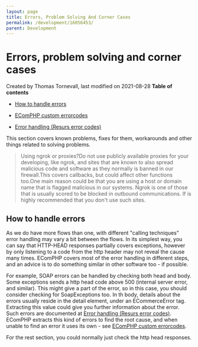 ```yaml
---
layout: page
title: Errors, Problem Solving And Corner Cases
permalink: /development/16056453/
parent: Development
---
```



# Errors, problem solving and corner cases 
Created by Thomas Tornevall, last modified on 2021-08-28
**Table of contents**
- [How to handle
  errors](#errors,problemsolvingandcornercases-howtohandleerrors)

- [EComPHP custom errorcodes](ecomphp-custom-errorcodes)
- [Error handling (Resurs error codes)](328078)

This section covers known problems, fixes for them, workarounds and
other things related to solving problems.

> Using ngrok or proxies?Do not use publicly available proxies for your
> developing, like ngrok, and sites that are known to also spread
> malicious code and software as they normally is banned in our
> firewall.This covers callbacks, but could affect other functions
> too.One main reason could be that you are using a host or domain name
> that is flagged malicious in our systems. Ngrok is one of those that
> is usually scored to be blocked in outbound communications. If is
> highly recommended that you don't use such sites.

## How to handle errors
As we do have more flows than one, with different "calling techniques"
error handling may vary a bit between the flows. In its simplest way,
you can say that HTTP-HEAD responses partially covers exceptions,
however by only listening to a code from the http header may not reveal
the cause many times. EComPHP covers most of the error handling in
different steps, and an advice is to do something similar in other
software too - if possible.

For example, SOAP errors can be handled by checking both head and body.
Some exceptions sends a http head code above 500 (internal server error,
and similar). This might give a part of the error, so in this case, you
should consider checking for SoapExceptions too. In th body, details
about the errors usually reside in the detail element, under an
ECommerceError tag. Extracting this value could give you further
information about the error. Such errors are documented at [Error
handling (Resurs error codes)](328078). EComPHP extracts this kind of
errors to find the root cause, and when unable to find an error it uses
its own - see [EComPHP custom errorcodes](ecomphp-custom-errorcodes).

For the rest section, you could normally just check the http head
responses.

